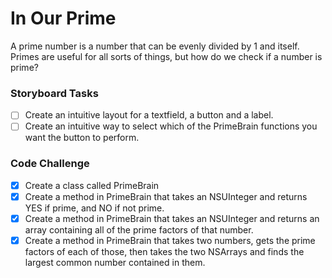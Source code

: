# In Our Prime

A prime number is a number that can be evenly divided by 1 and itself. Primes are useful for all sorts of things, but how do we check if a number is prime?

### Storyboard Tasks
* [ ] Create an intuitive layout for a textfield, a button and a label.
* [ ] Create an intuitive way to select which of the PrimeBrain functions you want the button to perform.

### Code Challenge
* [x] Create a class called PrimeBrain
* [x] Create a method in PrimeBrain that takes an NSUInteger and returns YES if prime, and NO if not prime.
* [x] Create a method in PrimeBrain that takes an NSUInteger and returns an array containing all of the prime factors of that number.
* [x] Create a method in PrimeBrain that takes two numbers, gets the prime factors of each of those, then takes the two NSArrays and finds the largest common number contained in them.
